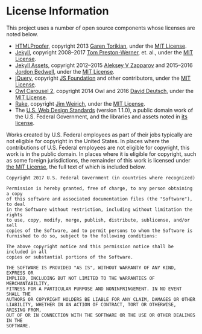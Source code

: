 # License Information

This project uses a number of open source components whose licenses are noted below.

- [HTMLProofer](https://github.com/gjtorikian/html-proofer), copyright 2013 [Garen Torikian](https://github.com/gjtorikian), under the [MIT License](https://github.com/gjtorikian/html-proofer/blob/master/LICENSE.txt).
- [Jekyll](https://github.com/jekyll/jekyll), copyright 2008–2017 [Tom Preston-Werner](http://tom.preston-werner.com), et. al., under the [MIT License](https://github.com/jekyll/jekyll/blob/master/LICENSE).
- [Jekyll Assets](https://github.com/jekyll/jekyll-assets), copyright 2012–2015 [Aleksey V Zapparov](http://ixti.net) and 2015–2016 [Jordon Bedwell](https://envygeeks.io), under the [MIT License](https://github.com/jekyll/jekyll-assets/blob/master/LICENSE).
- [jQuery](http://jquery.com), copyright [JS Foundation](https://js.foundation) and other contributors, under the [MIT License](https://github.com/jquery/jquery/blob/master/LICENSE.txt).
- [Owl Carousel 2](http://owlcarousel2.github.io/OwlCarousel2/), copyright 2014 Owl and 2016 [David Deutsch](https://github.com/daviddeutsch), under the [MIT License](https://github.com/OwlCarousel2/OwlCarousel2/blob/develop/LICENSE).
- [Rake](https://github.com/ruby/rake), copyright [Jim Weirich](http://onestepback.org), under the [MIT License](https://github.com/ruby/rake/blob/master/MIT-LICENSE).
- The [U.S. Web Design Standards](https://github.com/18F/web-design-standards) (version 1.1.0), a public domain work of the U.S. Federal Government, and the libraries and assets noted in [its license](https://github.com/18F/web-design-standards/blob/release-1.1.0/LICENSE.md).

Works created by U.S. Federal employees as part of their jobs typically are not eligible for copyright in the United States. In places where the contributions of U.S. Federal employees are not eligible for copyright, this work is in the public domain. In places where it is eligible for copyright, such as some foreign jurisdictions, the remainder of this work is licensed under [the MIT License](https://opensource.org/licenses/MIT), the full text of which is included below.

```
Copyright 2017 U.S. Federal Government (in countries where recognized)

Permission is hereby granted, free of charge, to any person obtaining a copy
of this software and associated documentation files (the "Software"), to deal
in the Software without restriction, including without limitation the rights
to use, copy, modify, merge, publish, distribute, sublicense, and/or sell
copies of the Software, and to permit persons to whom the Software is
furnished to do so, subject to the following conditions:

The above copyright notice and this permission notice shall be included in all
copies or substantial portions of the Software.

THE SOFTWARE IS PROVIDED "AS IS", WITHOUT WARRANTY OF ANY KIND, EXPRESS OR
IMPLIED, INCLUDING BUT NOT LIMITED TO THE WARRANTIES OF MERCHANTABILITY,
FITNESS FOR A PARTICULAR PURPOSE AND NONINFRINGEMENT. IN NO EVENT SHALL THE
AUTHORS OR COPYRIGHT HOLDERS BE LIABLE FOR ANY CLAIM, DAMAGES OR OTHER
LIABILITY, WHETHER IN AN ACTION OF CONTRACT, TORT OR OTHERWISE, ARISING FROM,
OUT OF OR IN CONNECTION WITH THE SOFTWARE OR THE USE OR OTHER DEALINGS IN THE
SOFTWARE.
```
